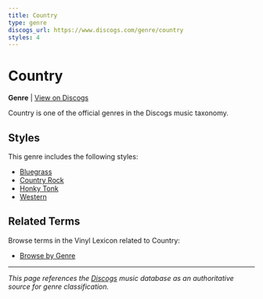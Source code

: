 ```yaml
---
title: Country
type: genre
discogs_url: https://www.discogs.com/genre/country
styles: 4
---
```


# Country

**Genre** | [View on Discogs](https://www.discogs.com/genre/country)

Country is one of the official genres in the Discogs music taxonomy.

## Styles

This genre includes the following styles:

- [Bluegrass](../styles/bluegrass.md)
- [Country Rock](../styles/country-rock.md)
- [Honky Tonk](../styles/honky-tonk.md)
- [Western](../styles/western.md)

## Related Terms

Browse terms in the Vinyl Lexicon related to Country:

- [Browse by Genre](../tags/genres.md)

---

*This page references the [Discogs](https://www.discogs.com/genre/country) music database as an authoritative source for genre classification.*
